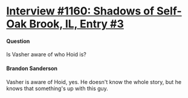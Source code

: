 # [Interview #1160: Shadows of Self-Oak Brook, IL, Entry #3](https://www.theoryland.com/intvmain.php?i=1160#3)

#### Question

Is Vasher aware of who Hoid is?

#### Brandon Sanderson

Vasher is aware of Hoid, yes. He doesn't know the whole story, but he knows that something's up with this guy.


